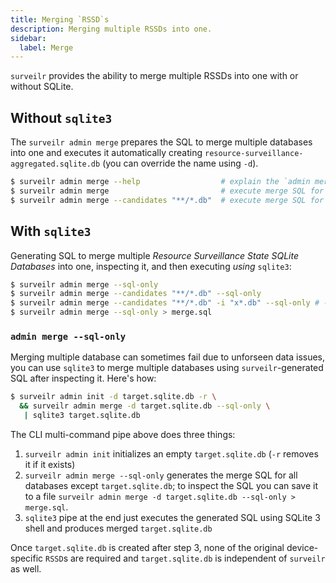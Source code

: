```yaml
---
title: Merging `RSSD`s
description: Merging multiple RSSDs into one.
sidebar:
  label: Merge
---
```


`surveilr` provides the ability to merge multiple RSSDs into one with or without SQLite.


## Without `sqlite3`
The `surveilr admin merge` prepares the SQL to merge multiple databases into one and executes it automatically creating
`resource-surveillance-aggregated.sqlite.db` (you can override the name using
`-d`).
```bash
$ surveilr admin merge --help                  # explain the `admin merge` subcommand
$ surveilr admin merge                         # execute merge SQL for all files in the current path
$ surveilr admin merge --candidates "**/*.db"  # execute merge SQL for specific globs in the current path
```

## With `sqlite3`
Generating SQL to merge multiple _Resource Surveillance State SQLite Databases_ into one, inspecting it, and then executing _using_ `sqlite3`:
```bash
$ surveilr admin merge --sql-only
$ surveilr admin merge --candidates "**/*.db" --sql-only
$ surveilr admin merge --candidates "**/*.db" -i "x*.db" --sql-only # -i ignores certain candidates
$ surveilr admin merge --sql-only > merge.sql
```

### `admin merge --sql-only`

Merging multiple database can sometimes fail due to unforseen data issues, you can use `sqlite3` to merge multiple databases using
`surveilr`-generated SQL after inspecting it. Here's how:

```bash
$ surveilr admin init -d target.sqlite.db -r \
  && surveilr admin merge -d target.sqlite.db --sql-only \
   | sqlite3 target.sqlite.db
```

The CLI multi-command pipe above does three things:

1. `surveilr admin init` initializes an empty `target.sqlite.db` (`-r` removes it if it exists)
2. `surveilr admin merge --sql-only` generates the merge SQL for all databases except `target.sqlite.db`; to inspect the SQL you can save it to a file `surveilr admin merge -d target.sqlite.db --sql-only > merge.sql`.
3. `sqlite3` pipe at the end just executes the generated SQL using SQLite 3 shell and produces merged `target.sqlite.db`

Once `target.sqlite.db` is created after step 3, none of the original device-specific `RSSD`s are required and `target.sqlite.db` is independent of `surveilr` as well.